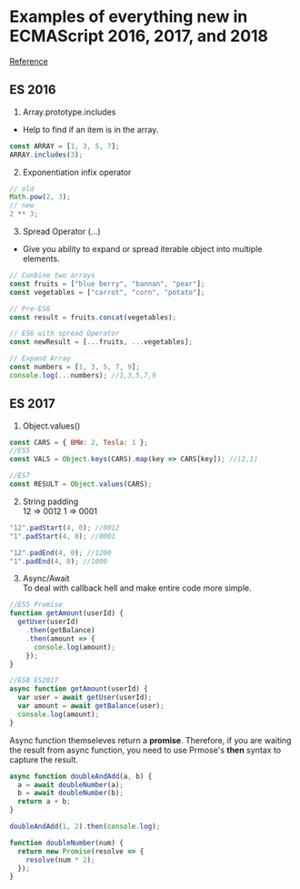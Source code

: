 # Examples of everything new in ECMAScript 2016, 2017, and 2018

[Reference](https://medium.freecodecamp.org/here-are-examples-of-everything-new-in-ecmascript-2016-2017-and-2018-d52fa3b5a70e)

## ES 2016  

1.  Array.prototype.includes

- Help to find if an item is in the array.

```js
const ARRAY = [1, 3, 5, 7];
ARRAY.includes(3);
```

2.  Exponentiation infix operator

```js
// old
Math.pow(2, 3);
// new
2 ** 3;
```

3.  Spread Operator (...)

- Give you ability to expand or spread iterable object into multiple elements.

```js
// Conbine two arrays
const fruits = ["blue berry", "bannan", "pear"];
const vegetables = ["carrot", "corn", "potato"];

// Pre-ES6
const result = fruits.concat(vegetables);

// ES6 with spread Operator
const newResult = [...fruits, ...vegetables];
```

```js
// Expand Array
const numbers = [1, 3, 5, 7, 9];
console.log(...numbers); //1,3,5,7,9
```

## ES 2017

1.  Object.values()

```js
const CARS = { BMW: 2, Tesla: 1 };
//ES5
const VALS = Object.keys(CARS).map(key => CARS[key]); //[2,1]

//ES7
const RESULT = Object.values(CARS);
```

2.  String padding  
    12 => 0012
    1 => 0001

```js
"12".padStart(4, 0); //0012
"1".padStart(4, 0); //0001

"12".padEnd(4, 0); //1200
"1".padEnd(4, 0); //1000
```

3.  Async/Await  
    To deal with callback hell and make entire code more simple.

```js
//ES5 Promise
function getAmount(userId) {
  getUser(userId)
    .then(getBalance)
    .then(amount => {
      console.log(amount);
    });
}

//ES8 ES2017
async function getAmount(userId) {
  var user = await getUser(userId);
  var amount = await getBalance(user);
  console.log(amount);
}
```

Async function themseleves return a **promise**. Therefore, if you are waiting the result from async function, you need to use Prmose's **then** syntax to capture the result.

```js
async function doubleAndAdd(a, b) {
  a = await doubleNumber(a);
  b = await doubleNumber(b);
  return a + b;
}

doubleAndAdd(1, 2).then(console.log);

function doubleNumber(num) {
  return new Promise(resolve => {
    resolve(num * 2);
  });
}
```
